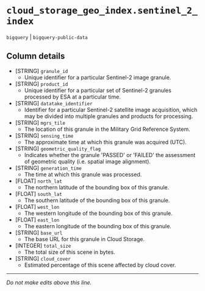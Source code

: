 # `cloud_storage_geo_index.sentinel_2_index`
`bigquery` | `bigquery-public-data`

## Column details
* [STRING]    `granule_id`
  - Unique identifier for a particular Sentinel-2 image granule.
* [STRING]    `product_id`
  - Unique identifier for a particular set of Sentinel-2 granules processed by ESA at a particular time.
* [STRING]    `datatake_identifier`
  - Identifier for a particular Sentinel-2 satellite image acquisition, which may be divided into multiple granules and products for processing. 
* [STRING]    `mgrs_tile`
  - The location of this granule in the Military Grid Reference System.
* [STRING]    `sensing_time`
  - The approximate time at which this granule was acquired (UTC).
* [STRING]    `geometric_quality_flag`
  - Indicates whether the granule 'PASSED' or 'FAILED' the assessment of geometric quality (i.e. spatial image alignment).
* [STRING]    `generation_time`
  - The time at which this granule was processed.
* [FLOAT]     `north_lat`
  - The northern latitude of the bounding box of this granule.
* [FLOAT]     `south_lat`
  - The southern latitude of the bounding box of this granule.
* [FLOAT]     `west_lon`
  - The western longitude of the bounding box of this granule.
* [FLOAT]     `east_lon`
  - The eastern longitude of the bounding box of this granule.
* [STRING]    `base_url`
  - The base URL for this granule in Cloud Storage.
* [INTEGER]   `total_size`
  - The total size of this scene in bytes.
* [STRING]    `cloud_cover`
  - Estimated percentage of this scene affected by cloud cover.

-------------------------------------------------------------------------------
*Do not make edits above this line.*
